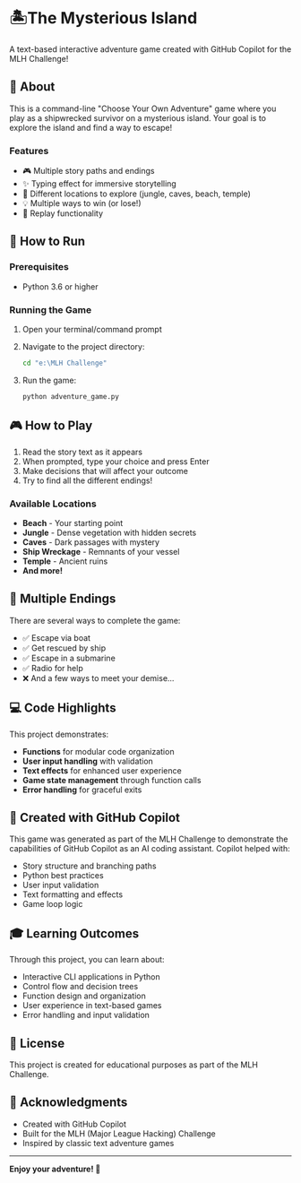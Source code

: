 # 🏝️The Mysterious Island

A text-based interactive adventure game created with GitHub Copilot for the MLH Challenge!

## 📖 About

This is a command-line "Choose Your Own Adventure" game where you play as a shipwrecked survivor on a mysterious island. Your goal is to explore the island and find a way to escape!

### Features
- 🎮 Multiple story paths and endings
- ✨ Typing effect for immersive storytelling
- 🎯 Different locations to explore (jungle, caves, beach, temple)
- 💡 Multiple ways to win (or lose!)
- 🔄 Replay functionality

## 🚀 How to Run

### Prerequisites
- Python 3.6 or higher

### Running the Game

1. Open your terminal/command prompt
2. Navigate to the project directory:
   ```bash
   cd "e:\MLH Challenge"
   ```

3. Run the game:
   ```bash
   python adventure_game.py
   ```

## 🎮 How to Play

1. Read the story text as it appears
2. When prompted, type your choice and press Enter
3. Make decisions that will affect your outcome
4. Try to find all the different endings!

### Available Locations
- **Beach** - Your starting point
- **Jungle** - Dense vegetation with hidden secrets
- **Caves** - Dark passages with mystery
- **Ship Wreckage** - Remnants of your vessel
- **Temple** - Ancient ruins
- **And more!**

## 🎯 Multiple Endings

There are several ways to complete the game:
- ✅ Escape via boat
- ✅ Get rescued by ship
- ✅ Escape in a submarine
- ✅ Radio for help
- ❌ And a few ways to meet your demise...

## 💻 Code Highlights

This project demonstrates:
- **Functions** for modular code organization
- **User input handling** with validation
- **Text effects** for enhanced user experience
- **Game state management** through function calls
- **Error handling** for graceful exits

## 🤖 Created with GitHub Copilot

This game was generated as part of the MLH Challenge to demonstrate the capabilities of GitHub Copilot as an AI coding assistant. Copilot helped with:
- Story structure and branching paths
- Python best practices
- User input validation
- Text formatting and effects
- Game loop logic

## 🎓 Learning Outcomes

Through this project, you can learn about:
- Interactive CLI applications in Python
- Control flow and decision trees
- Function design and organization
- User experience in text-based games
- Error handling and input validation

## 📝 License

This project is created for educational purposes as part of the MLH Challenge.

## 🙏 Acknowledgments

- Created with GitHub Copilot
- Built for the MLH (Major League Hacking) Challenge
- Inspired by classic text adventure games

---

**Enjoy your adventure! 🌟**
